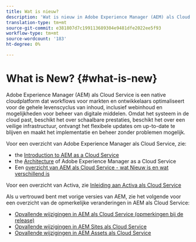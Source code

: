 ```yaml
---
title: Wat is nieuw?
description: 'Wat is nieuw in Adobe Experience Manager (AEM) als Cloud Service. '
translation-type: tm+mt
source-git-commit: e381807d7c199113689304e9481dfe2022ee5f93
workflow-type: tm+mt
source-wordcount: '183'
ht-degree: 0%

---
```



# What is New? {#what-is-new}

<!-- For the pre-release of Adobe Experience Manager (AEM) as a Cloud Service everything is new. -->

Adobe Experience Manager (AEM) als Cloud Service is een native cloudplatform dat workflows voor markten en ontwikkelaars optimaliseert voor de gehele levenscyclus van inhoud, inclusief webinhoud en mogelijkheden voor beheer van digitale middelen. Omdat het systeem in de cloud past, beschikt het over schaalbare prestaties, beschikt het over een veilige infrastructuur, ontvangt het flexibele updates om up-to-date te blijven en maakt het implementatie en beheer zonder problemen mogelijk.

Voor een overzicht van Adobe Experience Manager als Cloud Service, zie:
* the [Introduction to AEM as a Cloud Service](/help/overview/introduction.md)
* the [Architecture](/help/core-concepts/architecture.md) of Adobe Experience Manager as a Cloud Service
* Een [overzicht van AEM als Cloud Service - wat Nieuw is en wat verschillend is](/help/overview/what-is-new-and-different.md)

<!-- Please link to introduction or what's new of Sites. -->

Voor een overzicht van Activa, zie [Inleiding aan Activa als Cloud Service](/help/assets/overview.md)

Als u vertrouwd bent met vorige versies van AEM, zie het volgende voor een overzicht van de opmerkelijke veranderingen in AEM als Cloud Service:

* [Opvallende wijzigingen in AEM als Cloud Service (opmerkingen bij de release)](/help/release-notes/aem-cloud-changes.md)
* [Opvallende wijzigingen in AEM Sites als Cloud Service](/help/sites-cloud/sites-cloud-changes.md)
* [Opvallende wijzigingen in AEM Assets als Cloud Service](/help/assets/assets-cloud-changes.md)
